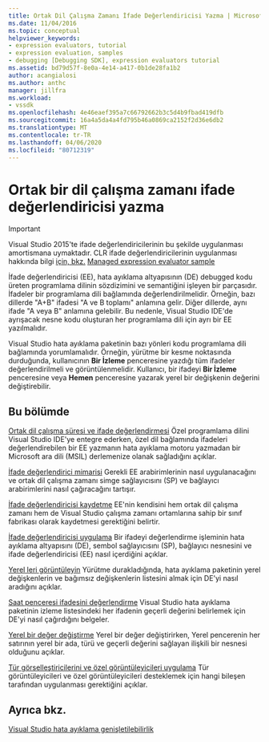 ```yaml
---
title: Ortak Dil Çalışma Zamanı İfade Değerlendiricisi Yazma | Microsoft Dokümanlar
ms.date: 11/04/2016
ms.topic: conceptual
helpviewer_keywords:
- expression evaluators, tutorial
- expression evaluation, samples
- debugging [Debugging SDK], expression evaluators tutorial
ms.assetid: bd79d57f-8e0a-4e14-a417-0b1de28fa1b2
author: acangialosi
ms.author: anthc
manager: jillfra
ms.workload:
- vssdk
ms.openlocfilehash: 4e46eaef395a7c66792662b3c5d4b9fbad419dfb
ms.sourcegitcommit: 16a4a5da4a4fd795b46a0869ca2152f2d36e6db2
ms.translationtype: MT
ms.contentlocale: tr-TR
ms.lasthandoff: 04/06/2020
ms.locfileid: "80712319"
---
```

# <a name="writing-a-common-language-runtime-expression-evaluator"></a>Ortak bir dil çalışma zamanı ifade değerlendiricisi yazma
> [!IMPORTANT]
> Visual Studio 2015'te ifade değerlendiricilerinin bu şekilde uygulanması amortismana uymaktadır. CLR ifade değerlendiricilerinin uygulanması hakkında bilgi [için, bkz.](https://github.com/Microsoft/ConcordExtensibilitySamples/wiki/CLR-Expression-Evaluators) [Managed expression evaluator sample](https://github.com/Microsoft/ConcordExtensibilitySamples/wiki/Managed-Expression-Evaluator-Sample)

 İfade değerlendiricisi (EE), hata ayıklama altyapısının (DE) debugged kodu üreten programlama dilinin sözdizimini ve semantiğini işleyen bir parçasıdır. İfadeler bir programlama dili bağlamında değerlendirilmelidir. Örneğin, bazı dillerde "A+B" ifadesi "A ve B toplamı" anlamına gelir. Diğer dillerde, aynı ifade "A veya B" anlamına gelebilir. Bu nedenle, Visual Studio IDE'de ayrışacak nesne kodu oluşturan her programlama dili için ayrı bir EE yazılmalıdır.

 Visual Studio hata ayıklama paketinin bazı yönleri kodu programlama dili bağlamında yorumlamalıdır. Örneğin, yürütme bir kesme noktasında durduğunda, kullanıcının **Bir İzleme** penceresine yazdığı tüm ifadeler değerlendirilmeli ve görüntülenmelidir. Kullanıcı, bir ifadeyi **Bir İzleme** penceresine veya **Hemen** penceresine yazarak yerel bir değişkenin değerini değiştirebilir.

## <a name="in-this-section"></a>Bu bölümde
 [Ortak dil çalışma süresi ve ifade değerlendirmesi](../../extensibility/debugger/common-language-runtime-and-expression-evaluation.md) Özel programlama dilini Visual Studio IDE'ye entegre ederken, özel dil bağlamında ifadeleri değerlendirebilen bir EE yazmanın hata ayıklama motoru yazmadan bir Microsoft ara dili (MSIL) derlemenize olanak sağladığını açıklar.

 [İfade değerlendirici mimarisi](../../extensibility/debugger/expression-evaluator-architecture.md) Gerekli EE arabirimlerinin nasıl uygulanacağını ve ortak dil çalışma zamanı simge sağlayıcısını (SP) ve bağlayıcı arabirimlerini nasıl çağıracağını tartışır.

 [İfade değerlendiricisi kaydetme](../../extensibility/debugger/registering-an-expression-evaluator.md) EE'nin kendisini hem ortak dil çalışma zamanı hem de Visual Studio çalışma zamanı ortamlarına sahip bir sınıf fabrikası olarak kaydetmesi gerektiğini belirtir.

 [İfade değerlendiricisi uygulama](../../extensibility/debugger/implementing-an-expression-evaluator.md) Bir ifadeyi değerlendirme işleminin hata ayıklama altyapısını (DE), sembol sağlayıcısını (SP), bağlayıcı nesnesini ve ifade değerlendiricisi (EE) nasıl içerdiğini açıklar.

 [Yerel leri görüntüleyin](../../extensibility/debugger/displaying-locals.md) Yürütme durakladığında, hata ayıklama paketinin yerel değişkenlerin ve bağımsız değişkenlerin listesini almak için DE'yi nasıl aradığını açıklar.

 [Saat penceresi ifadesini değerlendirme](../../extensibility/debugger/evaluating-a-watch-window-expression.md) Visual Studio hata ayıklama paketinin izleme listesindeki her ifadenin geçerli değerini belirlemek için DE'yi nasıl çağırdığını belgeler.

 [Yerel bir değer değiştirme](../../extensibility/debugger/changing-the-value-of-a-local.md) Yerel bir değer değiştirirken, Yerel pencerenin her satırının yerel bir ada, türü ve geçerli değerini sağlayan ilişkili bir nesnesi olduğunu açıklar.

 [Tür görselleştiricilerini ve özel görüntüleyicileri uygulama](../../extensibility/debugger/implementing-type-visualizers-and-custom-viewers.md) Tür görüntüleyicileri ve özel görüntüleyicileri desteklemek için hangi bileşen tarafından uygulanması gerektiğini açıklar.

## <a name="see-also"></a>Ayrıca bkz.
 [Visual Studio hata ayıklama genişletilebilirlik](../../extensibility/debugger/visual-studio-debugger-extensibility.md)
